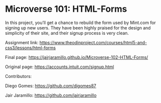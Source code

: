 # Microverse 101: HTML-Forms
In this project, you’ll get a chance to rebuild the form used by Mint.com for signing up new users. They have been highly praised for the design and simplicity of their site, and their signup process is very clean.

Assignment link: https://www.theodinproject.com/courses/html5-and-css3/lessons/html-forms

Final page: https://jairjaramillo.github.io/Microverse-102-HTML-Forms/

Original page: https://accounts.intuit.com/signup.html


Contributors:

Diego Gomes: https://github.com/digomes87

Jair Jaramillo: https://github.com/jairjaramillo

